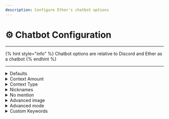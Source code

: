 ```yaml
---
description: Configure Ether's chatbot options
---
```


# ⚙️ Chatbot Configuration

***

{% hint style="info" %}
Chatbot options are relative to Discord and Ether as a chatbot
{% endhint %}

***

<details>

<summary>Defaults</summary>

* context: 0
* nicknames: False
* no\_mention: False
* advanced\_image: False
* interactions: False
* custom\_keywords: None&#x20;

</details>

<details>

<summary>Context Amount</summary>

&#x20;_`/chatbot-options [ context_amount ] [ amount ]`_

Choose the number of previous messages to send as context

Options:

* `1 - 10`

</details>

<details>

<summary>Context Type</summary>

&#x20;_`/chatbot-options [ context_type ] [ type ]`_

Types:

* Stacked
  * Wraps each individual message in context with its own role and API message string
* Combined
  * Combines all context as one block of text, wrapped in the role and prompt
* Segmented
  * Collects only the message author messages in context

</details>

<details>

<summary>Nicknames</summary>

&#x20;_`/chatbot-options [ nicknames ] [ option ]`_

Enable nickname resolving in context (may require additional prompting for ChatGPT to discern the nicknames)

Options:

* `enabled`
* `disabled`

</details>

<details>

<summary>No mention</summary>

&#x20;_`/chatbot-options [ no_mention ] [ option ]`_

Enable or disable the requirement to mention the bot in discussion

Options:

* `enabled`
* `disabled`

</details>

<details>

<summary>Advanced image</summary>

_`*coming soon*`_

&#x20;_`/chatbot-options [ advanced_image ] [ option ]`_

Enable or disable returning image generations in an embed with action buttons

Options:

* `enable`
* `disable`

</details>

<details>

<summary>Advanced mode</summary>

_`*coming soon*`_

&#x20;_`/chatbot-options [ advanced_mode ] [ option ]`_

Enable or disable static reacts or buttons to be sent with AI responses for bookmarking or generating upvote and downvote logs

Options:

* `enabled`
* `disabled`

</details>

<details>

<summary>Custom Keywords</summary>

_`*coming soon*`_

&#x20;_`/chatbot-options [ custom_keywords ] [ option ]`_

Create custom keywords to replace the default keywords

Options:

* `view`
* `clear`
* `add`
* `change`

</details>

